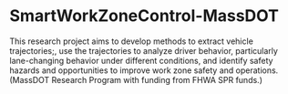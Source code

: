 # SmartWorkZoneControl-MassDOT
This research project aims to develop methods to extract vehicle trajectories;, use the trajectories to analyze driver behavior, particularly lane-changing behavior under different conditions, and identify safety hazards and opportunities to improve work zone safety and operations. (MassDOT Research Program with funding from FHWA SPR funds.)
